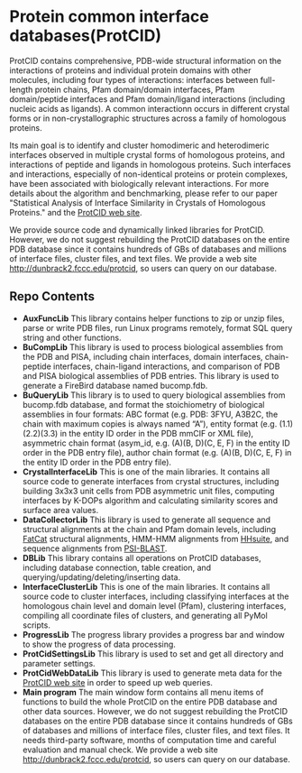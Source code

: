 # Protein common interface databases(ProtCID)

ProtCID contains comprehensive, PDB-wide structural information on the interactions of proteins and individual protein domains with other molecules, including four types of interactions: interfaces between full-length protein chains, Pfam domain/domain interfaces, Pfam domain/peptide interfaces and Pfam domain/ligand interactions (including nucleic acids as ligands). A common interactionn occurs in different crystal forms or in non-crystallographic structures across a family of homologous proteins.

Its main goal is to identify and cluster homodimeric and heterodimeric interfaces observed in multiple crystal forms of homologous proteins, and interactions of peptide and ligands in homologous proteins. Such interfaces and interactions, especially of non-identical proteins or protein complexes, have been associated with biologically relevant interactions. For more details about the algorithm and benchmarking, please refer to our paper "Statistical Analysis of Interface Similarity in Crystals of Homologous Proteins." and the [ProtCID web site](http://dunbrack2.fccc.edu/ProtCiD).

We provide source code and dynamically linked libraries for ProtCID. However, we do not suggest rebuilding the ProtCID databases on the entire PDB database since it contains hundreds of GBs of databases and millions of interface files, cluster files, and text files. We provide a web site http://dunbrack2.fccc.edu/protcid, so users can query on our database.


## Repo Contents

- **AuxFuncLib**
This library contains helper functions to zip or unzip files, parse or write PDB files, run Linux programs remotely, format SQL query string and other functions. 
- **BuCompLib**
This library is used to process biological assemblies from the PDB and PISA, including chain interfaces, domain interfaces, chain-peptide interfaces, chain-ligand interactions, and comparison of PDB and PISA biological assemblies of PDB entries. This library is used to generate a FireBird database named bucomp.fdb.
- **BuQueryLib**
This library is to used to query biological assemblies from bucomp.fdb database, and format the stoichiometry of biological assemblies in four formats: ABC format (e.g. PDB: 3FYU, A3B2C, the chain with maximum copies is always named “A”), entity format (e.g. (1.1)(2.2)(3.3) in the entity ID order in the PDB mmCIF or XML file), asymmetric chain format (asym_id, e.g. (A)(B, D)(C, E, F) in the entity ID order in the PDB entry file), author chain format (e.g. (A)(B, D)(C, E, F) in the entity ID order in the PDB entry file). 
- **CrystalInterfaceLib**
This is one of the main libraries. It contains all source code to generate interfaces from crystal structures, including building 3x3x3 unit cells from PDB asymmetric unit files, computing interfaces by K-DOPs algorithm and calculating similarity scores and surface area values. 
- **DataCollectorLib**
This library is used to generate all sequence and structural alignments at the chain and Pfam domain levels, including [FatCat](http://fatcat.sanfordburnham.org/) structural alignments, HMM-HMM alignments from [HHsuite](https://github.com/soedinglab/hh-suite), and sequence alignments from [PSI-BLAST](https://blast.ncbi.nlm.nih.gov/Blast.cgi?CMD=Web&PAGE_TYPE=BlastDocs&DOC_TYPE=Download).  
- **DBLib**
This library contains all operations on ProtCID databases, including database connection, table creation, and querying/updating/deleting/inserting data. 
- **InterfaceClusterLib**
This is one of the main libraries. It contains all source code to cluster interfaces, including classifying interfaces at the homologous chain level and domain level (Pfam),  clustering interfaces, compiling all coordinate files of clusters, and generating all PyMol scripts.
- **ProgressLib**
The progress library provides a progress bar and window to show the progress of data processing. 
- **ProtCidSettingsLib**
This library is used to set and get all directory and parameter settings.
- **ProtCidWebDataLib**
This library is used to generate meta data for the [ProtCID web site](http://dunbrack2.fccc.edu/protcid/) in order to speed up web queries.
- **Main program**
The main window form contains all menu items of functions to build the whole ProtCID on the entire PDB database and other data sources. 
However, we do not suggest rebuilding the ProtCID databases on the entire PDB database since it contains hundreds of GBs of databases and millions of interface files, cluster files, and text files. It needs third-party software, months of computation time and careful evaluation and manual check. We provide a web site http://dunbrack2.fccc.edu/protcid, so users can query on our database.


